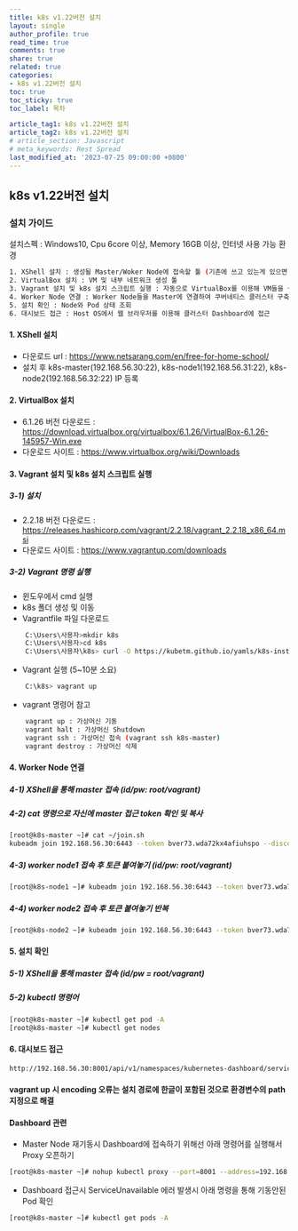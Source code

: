 ```yaml
---
title: k8s v1.22버전 설치
layout: single
author_profile: true
read_time: true
comments: true
share: true
related: true
categories:
- k8s v1.22버전 설치
toc: true
toc_sticky: true
toc_label: 목차

article_tag1: k8s v1.22버전 설치
article_tag2: k8s v1.22버전 설치
# article_section: Javascript
# meta_keywords: Rest Spread
last_modified_at: '2023-07-25 09:00:00 +0800'
---
```


## k8s v1.22버전 설치
### 설치 가이드
설치스펙 :
Windows10, Cpu 6core 이상, Memory 16GB 이상, 인터넷 사용 가능 환경

```bash
1. XShell 설치 : 생성될 Master/Woker Node에 접속할 툴 (기존에 쓰고 있는게 있으면 생략가능)
2. VirtualBox 설치 : VM 및 내부 네트워크 생성 툴
3. Vagrant 설치 및 k8s 설치 스크립트 실행 : 자동으로 VirtualBox를 이용해 VM들을 생성하고, K8S관련 설치 파일들이 실행됨
4. Worker Node 연결 : Worker Node들을 Master에 연결하여 쿠버네티스 클러스터 구축
5. 설치 확인 : Node와 Pod 상태 조회
6. 대시보드 접근 : Host OS에서 웹 브라우저를 이용해 클러스터 Dashboard에 접근
```

#### 1. XShell 설치
- 다운로드 url : https://www.netsarang.com/en/free-for-home-school/
- 설치 후 k8s-master(192.168.56.30:22), k8s-node1(192.168.56.31:22), k8s-node2(192.168.56.32:22) IP 등록

#### 2. VirtualBox 설치
- 6.1.26 버전 다운로드 : https://download.virtualbox.org/virtualbox/6.1.26/VirtualBox-6.1.26-145957-Win.exe
- 다운로드 사이트 : https://www.virtualbox.org/wiki/Downloads

#### 3. Vagrant 설치 및 k8s 설치 스크립트 실행 
##### 3-1) 설치
- 2.2.18 버전 다운로드 : https://releases.hashicorp.com/vagrant/2.2.18/vagrant_2.2.18_x86_64.msi
- 다운로드 사이트 : https://www.vagrantup.com/downloads

##### 3-2) Vagrant 명령 실행
- 윈도우에서 cmd 실행
- k8s 폴더 생성 및 이동
- Vagrantfile 파일 다운로드
```bash
    C:\Users\사용자>mkdir k8s
    C:\Users\사용자>cd k8s 
    C:\Users\사용자\k8s> curl -O https://kubetm.github.io/yamls/k8s-install/Vagrantfile
```
- Vagrant 실행 (5~10분 소요)
```bash
    C:\k8s> vagrant up
```
- vagrant 명령어 참고
```bash
    vagrant up : 가상머신 기동
    vagrant halt : 가상머신 Shutdown
    vagrant ssh : 가상머신 접속 (vagrant ssh k8s-master)
    vagrant destroy : 가상머신 삭제
```
#### 4. Worker Node 연결
##### 4-1) XShell을 통해 master 접속 (id/pw: root/vagrant)
##### 4-2) cat 명령으로 자신에 master 접근 token 확인 및 복사
```bash
[root@k8s-master ~]# cat ~/join.sh
kubeadm join 192.168.56.30:6443 --token bver73.wda72kx4afiuhspo --discovery-token-ca-cert-hash sha256:7205b3fd6030e47b74aa11451221ff3c77daa0305aad0bc4a2d3196e69eb42b7
```
##### 4-3) worker node1 접속 후 토큰 붙여놓기 (id/pw: root/vagrant)
```bash
[root@k8s-node1 ~]# kubeadm join 192.168.56.30:6443 --token bver73.wda72kx4afiuhspo --discovery-token-ca-cert-hash sha256:7205b3fd6030e47b74aa11451221ff3c77daa0305aad0bc4a2d3196e69eb42b7
```
##### 4-4) worker node2 접속 후 토큰 붙여놓기 반복
```bash
[root@k8s-node2 ~]# kubeadm join 192.168.56.30:6443 --token bver73.wda72kx4afiuhspo --discovery-token-ca-cert-hash sha256:7205b3fd6030e47b74aa11451221ff3c77daa0305aad0bc4a2d3196e69eb42b7
```

#### 5. 설치 확인
##### 5-1) XShell을 통해 master 접속 (id/pw = root/vagrant)
##### 5-2) kubectl 명령어
```bash
[root@k8s-master ~]# kubectl get pod -A
[root@k8s-master ~]# kubectl get nodes
```

#### 6. 대시보드 접근
```bash
http://192.168.56.30:8001/api/v1/namespaces/kubernetes-dashboard/services/https:kubernetes-dashboard:/proxy/#/workloads?namespace=default
```

#### vagrant up 시 encoding 오류는 설치 경로에 한글이 포함된 것으로 환경변수의 path지정으로 해결

#### Dashboard 관련
- Master Node 재기동시 Dashboard에 접속하기 위해선 아래 명령어를 실행해서 Proxy 오픈하기
```bash
[root@k8s-master ~]# nohup kubectl proxy --port=8001 --address=192.168.56.30 --accept-hosts='^*$' >/dev/null 2>&1 &
```
- Dashboard 접근시 ServiceUnavailable 에러 발생시 아래 명령을 통해 기동안된 Pod 확인
```bash
[root@k8s-master ~]# kubectl get pods -A
```